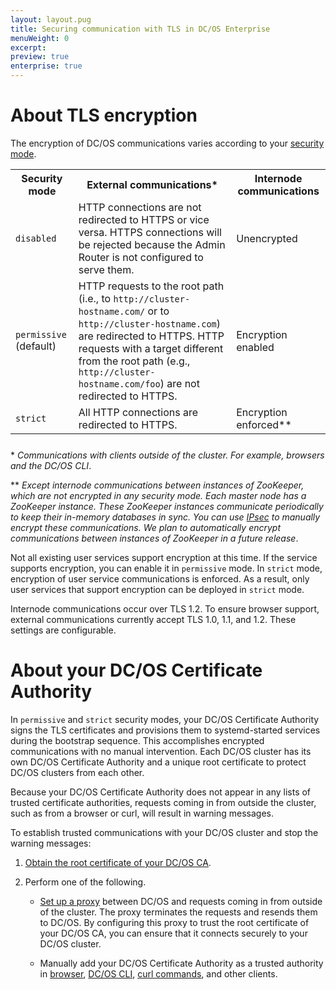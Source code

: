 ```yaml
---
layout: layout.pug
title: Securing communication with TLS in DC/OS Enterprise
menuWeight: 0
excerpt:
preview: true
enterprise: true
---
```



# About TLS encryption

The encryption of DC/OS communications varies according to your [security mode](/1.8/administration/installing/ent/custom/configuration-parameters/#security).

<table class="table" STYLE="margin-bottom: 25px;">
  <tr>
    <th>
      Security mode
    </th>
    <th>
      External communications*
    </th>
    <th>
      Internode communications
    </th>
  </tr>
  <tr>
    <td width="20%">
      <code>disabled</code>
    </td>
    <td>
      HTTP connections are not redirected to HTTPS or vice versa. HTTPS connections will be rejected because the Admin Router is not configured to serve them.
    </td>
    <td>
      Unencrypted
    </td>
  </tr>
  <tr>
    <td>
      <code>permissive</code> (default)
    </td>
    <td>
      HTTP requests to the root path (i.e., to <code>http://cluster-hostname.com/</code> or to <code>http://cluster-hostname.com</code>) are redirected to HTTPS. HTTP requests with a target different from the root path (e.g., <code>http://cluster-hostname.com/foo</code>) are not redirected to HTTPS.
    </td>
    <td>
      Encryption enabled
    </td>
  </tr>
  <tr>
    <td>
      <code>strict</code>
    </td>
    <td>
      All HTTP connections are redirected to HTTPS.
    </td>
    <td>
      Encryption enforced**
    </td>
  </tr>
</table>

\* *Communications with clients outside of the cluster. For example, browsers and the DC/OS CLI*.

\*\* *Except internode communications between instances of ZooKeeper, which are not encrypted in any security mode. Each master node has a ZooKeeper instance. These ZooKeeper instances communicate periodically to keep their in-memory databases in sync. You can use [IPsec](https://datatracker.ietf.org/wg/ipsec/documents/) to manually encrypt these communications. We plan to automatically encrypt communications between instances of ZooKeeper in a future release*.

Not all existing user services support encryption at this time. If the service supports encryption, you can enable it in `permissive` mode. In `strict` mode, encryption of user service communications is enforced. As a result, only user services that support encryption can be deployed in `strict` mode.

Internode communications occur over TLS 1.2. To ensure browser support, external communications currently accept TLS 1.0, 1.1, and 1.2. These settings  are configurable.

# <a name="about-ssl-cert"></a> About your DC/OS Certificate Authority

In `permissive` and `strict` security modes, your DC/OS Certificate Authority signs the TLS certificates and provisions them to systemd-started services during the bootstrap sequence. This accomplishes encrypted communications with no manual intervention. Each DC/OS cluster has its own DC/OS Certificate Authority and a unique root certificate to protect DC/OS clusters from each other.

Because your DC/OS Certificate Authority does not appear in any lists of trusted certificate authorities, requests coming in from outside the cluster, such as from a browser or curl, will result in warning messages.

To establish trusted communications with your DC/OS cluster and stop the warning messages:

1. [Obtain the root certificate of your DC/OS CA](/1.8/administration/tls-ssl/ent/get-cert/).

1. Perform one of the following.

     - [Set up a proxy](/1.8/administration/tls-ssl/ent/haproxy-adminrouter/) between DC/OS and requests coming in from outside of the cluster. The proxy terminates the requests and resends them to DC/OS. By configuring this proxy to trust the root certificate of your DC/OS CA, you can ensure that it connects securely to your DC/OS cluster.

     - Manually add your DC/OS Certificate Authority as a trusted authority in [browser](/1.8/administration/tls-ssl/ent/ca-trust-browser/), [DC/OS CLI](/1.8/administration/tls-ssl/ent/ca-trust-cli/), [curl commands](/1.8/administration/tls-ssl/ent/ca-trust-curl/), and other clients.
